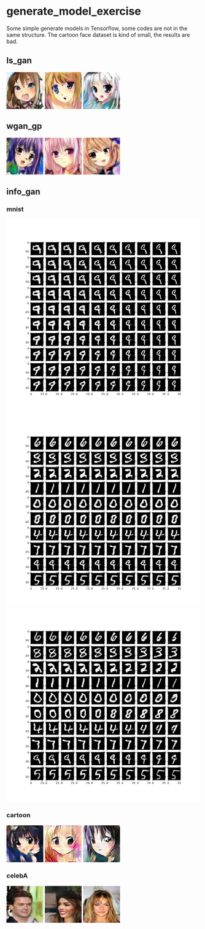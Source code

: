 # generate_model_exercise
Some simple generate models in Tensorflow, some codes are not in the same structure.
The cartoon face dataset is kind of small, the results are bad.
## ls_gan
![image](https://github.com/czzyyy/generate_model_exercise/blob/master/gan/ls_gan/7generate.png)
![image](https://github.com/czzyyy/generate_model_exercise/blob/master/gan/ls_gan/10generate.png)
![image](https://github.com/czzyyy/generate_model_exercise/blob/master/gan/ls_gan/2generate.png)
## wgan_gp
![image](https://github.com/czzyyy/generate_model_exercise/blob/master/gan/wgan_gp/generate/0generate.png)
![image](https://github.com/czzyyy/generate_model_exercise/blob/master/gan/wgan_gp/generate/20generate.png)
![image](https://github.com/czzyyy/generate_model_exercise/blob/master/gan/wgan_gp/generate/56generate.png)
## info_gan
### mnist
![image](https://github.com/czzyyy/generate_model_exercise/blob/master/gan/info_gan/generate/mnist/format_four.png)
![image](https://github.com/czzyyy/generate_model_exercise/blob/master/gan/info_gan/generate/mnist/format_one.png)
![image](https://github.com/czzyyy/generate_model_exercise/blob/master/gan/info_gan/generate/mnist/format_two.png)
### cartoon
![image](https://github.com/czzyyy/generate_model_exercise/blob/master/gan/info_gan/generate/cartoon_face/16generate.png)
![image](https://github.com/czzyyy/generate_model_exercise/blob/master/gan/info_gan/generate/cartoon_face/19generate.png)
![image](https://github.com/czzyyy/generate_model_exercise/blob/master/gan/info_gan/generate/cartoon_face/72generate.png)
### celebA
![image](https://github.com/czzyyy/generate_model_exercise/blob/master/gan/info_gan/generate/celebA/10generate.png)
![image](https://github.com/czzyyy/generate_model_exercise/blob/master/gan/info_gan/generate/celebA/3generate.png)
![image](https://github.com/czzyyy/generate_model_exercise/blob/master/gan/info_gan/generate/celebA/39generate.png)
